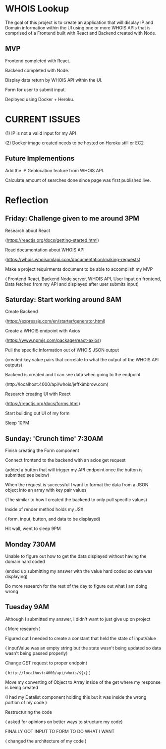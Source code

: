 # WHOIS Lookup

The goal of this project is to create an application that will display IP and Domain information within the UI using one or more WHOIS APIs that is comprised of a Frontend built with React and Backend created with Node.

## MVP
Frontend completed with React.

Backend completed with Node.

Display data return by WHOIS API within the UI.

Form for user to submit input.

Deployed using Docker + Heroku.

# CURRENT ISSUES

(1) IP is not a valid input for my API

(2) Docker image created needs to be hosted on Heroku still or EC2


## Future Implementions
Add the IP Geolocation feature from WHOIS API.

Calculate amount of searches done since page was first published live.

# Reflection

## Friday: Challenge given to me around 3PM

Research about React

(https://reactjs.org/docs/getting-started.html)

Read documentation about WHOIS API

(https://whois.whoisxmlapi.com/documentation/making-requests)

 Make a project requirments document to be able to accomplish my MVP
 
( Frontend React, Backend Node server, WHOIS API, User Input on frontend, Data fetched from my API and displayed after user submits input)

## Saturday: Start working around 8AM

Create Backend

(https://expressjs.com/en/starter/generator.html)

Create a WHOIS endpoint with Axios

(https://www.npmjs.com/package/react-axios)

 Pull the specific information out of WHOIS JSON output
 
(created key value pairs that correlate to what the output of the WHOIS API outputs)

Backend is created and I can see data when going to the endpoint

(http://localhost:4000/api/whois/jeffkimbrow.com)

Research creating UI with React

(https://reactjs.org/docs/forms.html)

 Start building out UI of my form

Sleep 10PM 

## Sunday: 'Crunch time' 7:30AM

Finish creating the Form component

Connect frontend to the backend with an axios get request
 
(added a button that will trigger my API endpoint once the button is submitted see below) 

When the request is successful I want to format the data from a JSON object into an array with key pair values

(The similar to how I created the backend to only pull specific values)

Inside of render method holds my JSX

( form, input, button, and data to be displayed)

Hit wall, went to sleep 9PM

## Monday 730AM

 Unable to figure out how to get the data displayed without having the domain hard coded
 
(ended up submitting my answer with the value hard coded so data was displaying)

Do more research for the rest of the day to figure out what I am doing wrong

## Tuesday 9AM

Although I submitted my answer, I didn't want to just give up on project

( More research )

Figured out I needed to create a constant that held the state of inputValue

( inputValue was an empty string but the state wasn't being updated so data wasn't being passed properly)

 Change GET request to proper endpoint
 
( `http://localhost:4000/api/whois/${x}` )

Move my converting of Object to Array inside of the get where my response is being created

(I had my Datalist component holding this but it was inside the wrong portion of my code )

Restructuring the code

( asked for opinions on better ways to structure my code)

 FINALLY GOT INPUT TO FORM TO DO WHAT I WANT
 
( changed the architecture of my code )



